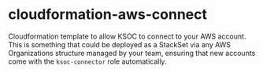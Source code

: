 # cloudformation-aws-connect

Cloudformation template to allow KSOC to connect to your AWS account.  This is something that could be deployed as a StackSet via any AWS Organizations structure managed by your team, ensuring that new accounts come with the `ksoc-connector` role automatically.
